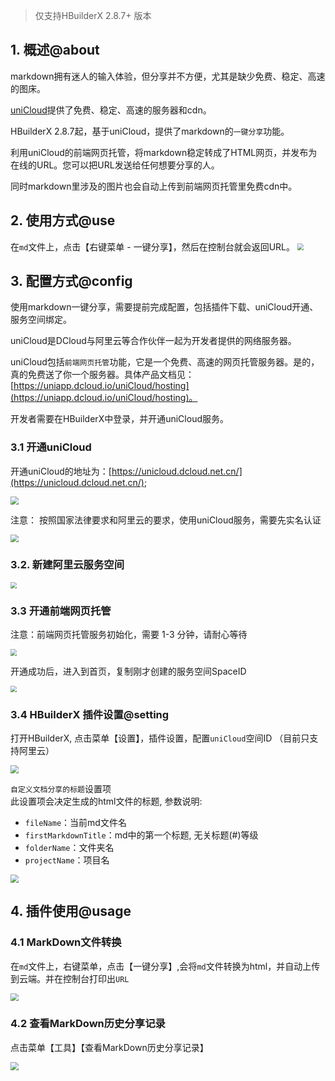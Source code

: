> 仅支持HBuilderX 2.8.7+ 版本

## 1. 概述@about

<!--
keyword: markdown, markdown-share
-->

markdown拥有迷人的输入体验，但分享并不方便，尤其是缺少免费、稳定、高速的图床。

[uniCloud](https://unicloud.dcloud.net.cn/)提供了免费、稳定、高速的服务器和cdn。

HBuilderX 2.8.7起，基于uniCloud，提供了markdown的`一键分享`功能。

利用uniCloud的前端网页托管，将markdown稳定转成了HTML网页，并发布为在线的URL。您可以把URL发送给任何想要分享的人。

同时markdown里涉及的图片也会自动上传到前端网页托管里免费cdn中。

## 2. 使用方式@use

在`md`文件上，点击【右键菜单 - 一键分享】，然后在控制台就会返回URL。
<img src="/static/snapshots/tutorial/markdown_share_1.jpeg" style="zoom:65%" />


## 3. 配置方式@config

使用markdown一键分享，需要提前完成配置，包括插件下载、uniCloud开通、服务空间绑定。

uniCloud是DCloud与阿里云等合作伙伴一起为开发者提供的网络服务器。

uniCloud包括`前端网页托管`功能，它是一个免费、高速的网页托管服务器。是的，真的免费送了你一个服务器。具体产品文档见：[https://uniapp.dcloud.io/uniCloud/hosting](https://uniapp.dcloud.io/uniCloud/hosting)。

开发者需要在HBuilderX中登录，并开通uniCloud服务。

### 3.1 开通uniCloud

开通uniCloud的地址为：[https://unicloud.dcloud.net.cn/](https://unicloud.dcloud.net.cn/);

<img src="/static/snapshots/tutorial/markdown_share_2.jpeg" style="zoom:80%" />

注意： 按照国家法律要求和阿里云的要求，使用uniCloud服务，需要先实名认证

<img src="/static/snapshots/tutorial/markdown_share_3.jpeg" style="zoom:80%" />


### 3.2.  新建阿里云服务空间

<img src="/static/snapshots/tutorial/markdown_share_4.jpeg" style="zoom:65%" />

### 3.3  开通前端网页托管

注意：前端网页托管服务初始化，需要 1-3 分钟，请耐心等待

<img src="/static/snapshots/tutorial/markdown_share_5.jpeg" style="zoom:65%" />

开通成功后，进入到首页，复制刚才创建的服务空间SpaceID

<img src="/static/snapshots/tutorial/markdown_share_6.jpeg" style="zoom:65%" />

### 3.4 HBuilderX 插件设置@setting

打开HBuilderX,  点击菜单【设置】，插件设置，配置`uniCloud`空间ID （目前只支持阿里云）

<img src="/static/snapshots/tutorial/markdown_share_7.jpeg" style="zoom:80%" />

`自定义文档分享的标题`设置项  
此设置项会决定生成的html文件的标题, 参数说明:
* `fileName`：当前md文件名
* `firstMarkdownTitle`：md中的第一个标题, 无关标题(#)等级
* `folderName`：文件夹名
* `projectName`：项目名

<img src="/static/snapshots/tutorial/markdown_share_10.jpeg" style="zoom:80%" />


## 4. 插件使用@usage

### 4.1 MarkDown文件转换

在`md`文件上，右键菜单，点击【一键分享】,会将`md`文件转换为html，并自动上传到云端。并在控制台打印出`URL`

<img src="/static/snapshots/tutorial/markdown_share_8.jpeg" style="zoom:80%" />

### 4.2 查看MarkDown历史分享记录

点击菜单【工具】【查看MarkDown历史分享记录】

<img src="/static/snapshots/tutorial/markdown_share_9.jpeg" style="zoom:80%" />
